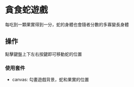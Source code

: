 # 貪食蛇遊戲
每吃到一顆果實得到一分，蛇的身體也會隨者分數的多寡變長身體

## 操作

點擊鍵盤上下左右按鍵即可移動蛇的位置

### 使用套件
* canvas: 勾畫遊戲背景，蛇和果實的位置
